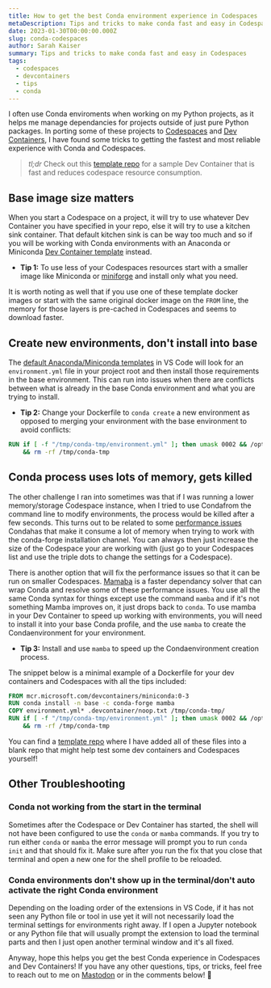 ```yaml
---
title: How to get the best Conda environment experience in Codespaces
metaDescription: Tips and tricks to make conda fast and easy in Codespaces
date: 2023-01-30T00:00:00.000Z
slug: conda-codespaces
author: Sarah Kaiser
summary: Tips and tricks to make conda fast and easy in Codespaces
tags:
  - codespaces
  - devcontainers
  - tips
  - conda
---
```


I often use Conda enviroments when working on my Python projects, as it helps me manage dependancies for projects outside of just pure Python packages. In porting some of these projects to [Codespaces](https://github.com/features/codespaces) and [Dev Containers](https://containers.dev/), I have found some tricks to getting the fastest and most reliable experience with Conda and Codespaces.

> _tl;dr_ Check out this [template repo](https://github.com/crazy4pi314/conda-devcontainer-demo) for a sample Dev Container that is fast and reduces codespace resource consumption.

## Base image size matters

When you start a Codespace on a project, it will try to use whatever Dev Container you have specified in your repo, else it will try to use a kitchen sink container.
That default kitchen sink is can be way too much and so if you will be working with Conda environments with an Anaconda or Miniconda [Dev Container template](https://containers.dev/templates) instead.

- **Tip 1:** To use less of your Codespaces resources start with a smaller image like Miniconda or [miniforge](https://github.com/conda-forge/miniforge) and install only what you need.

It is worth noting as well that if you use one of these template docker images or start with the same original docker image on the `FROM` line, the memory for those layers is pre-cached in Codespaces and seems to download faster.

## Create new environments, don't install into base

The [default Anaconda/Miniconda templates](https://containers.dev/templates) in VS Code will look for an `environment.yml` file in your project root and then install those requirements in the base environment.
This can run into issues when there are conflicts between what is already in the base Conda environment and what you are trying to install.

- **Tip 2:** Change your Dockerfile to `conda create` a new environment as opposed to merging your environment with the base environment to avoid conflicts:

```Dockerfile
RUN if [ -f "/tmp/conda-tmp/environment.yml" ]; then umask 0002 && /opt/conda/bin/conda env create -f /tmp/conda-tmp/environment.yml; fi \
    && rm -rf /tmp/conda-tmp
```

## Conda process uses lots of memory, gets killed

The other challenge I ran into sometimes was that if I was running a lower memory/storage Codespace instance, when I tried to use Condafrom the command line to modify environments, the process would be killed after a few seconds.
This turns out to be related to some [performance issues](https://github.com/conda/conda/issues/5003) Condahas that make it consume a lot of memory when trying to work with the conda-forge installation channel.
You can always then just increase the size of the Codespace your are working with (just go to your Codespaces list and use the triple dots to change the settings for a Codespace).

There is another option that will fix the performance issues so that it can be run on smaller Codespaces.
[Mamaba](https://mamba.readthedocs.io/en/latest/index.html#) is a faster dependancy solver that can wrap Conda and resolve some of these performance issues.
You use all the same Conda syntax for things except use the command `mamba` and if it's not something Mamba improves on, it just drops back to `conda`.
To use mamba in your Dev Container to speed up working with environments, you will need to install it into your base Conda profile, and the use `mamba` to create the Condaenvironment for your environment.

- **Tip 3:** Install and use `mamba` to speed up the Condaenvironment creation process.

The snippet below is a minimal example of a Dockerfile for your dev containers and Codespaces with all the tips included:

```Dockerfile
FROM mcr.microsoft.com/devcontainers/miniconda:0-3
RUN conda install -n base -c conda-forge mamba
COPY environment.yml* .devcontainer/noop.txt /tmp/conda-tmp/
RUN if [ -f "/tmp/conda-tmp/environment.yml" ]; then umask 0002 && /opt/conda/bin/mamba env create -f /tmp/conda-tmp/environment.yml; fi \
    && rm -rf /tmp/conda-tmp
```

You can find a [template repo](https://github.com/crazy4pi314/conda-devcontainer-demo) where I have added all of these files into a blank repo that might help test some dev containers and Codespaces yourself!

## Other Troubleshooting

### Conda not working from the start in the terminal

Sometimes after the Codespace or Dev Container has started, the shell will not have been configured to use the `conda` or `mamba` commands. If you try to run either `conda` or `mamba` the error message will prompt you to run `conda init` and that should fix it. Make sure after you run the fix that you close that terminal and open a new one for the shell profile to be reloaded.


### Conda environments don't show up in the terminal/don't auto activate the right Conda environment

Depending on the loading order of the extensions in VS Code, if it has not seen any Python file or tool in use yet it will not necessarily load the terminal settings for environments right away.
If I open a Jupyter notebook or any Python file that will usually prompt the extension to load the terminal parts and then I just open another terminal window and it's all fixed.

Anyway, hope this helps you get the best Conda experience in Codespaces and Dev Containers! If you have any other questions, tips, or tricks, feel free to reach out to me on [Mastodon](https://mathstodon.xyz/@crazy4pi314) or in the comments below! 💖
